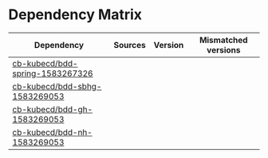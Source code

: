 # Dependency Matrix

Dependency | Sources | Version | Mismatched versions
---------- | ------- | ------- | -------------------
[cb-kubecd/bdd-spring-1583267326](https://github.com/cb-kubecd/bdd-spring-1583267326.git) |  | []() | 
[cb-kubecd/bdd-sbhg-1583269053](https://github.com/cb-kubecd/bdd-sbhg-1583269053.git) |  | []() | 
[cb-kubecd/bdd-gh-1583269053](https://github.com/cb-kubecd/bdd-gh-1583269053.git) |  | []() | 
[cb-kubecd/bdd-nh-1583269053](https://github.com/cb-kubecd/bdd-nh-1583269053.git) |  | []() | 
